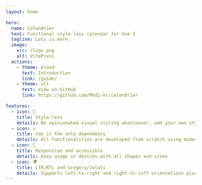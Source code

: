 ```yaml
---
layout: home

hero:
  name: Calendrier
  text: Functional style-less calendar for Vue 3
  tagline: Less is more.
  image:
    src: /logo.png
    alt: VitePress
  actions:
    - theme: brand
      text: Introduction
      link: /guide/
    - theme: alt
      text: View on GitHub
      link: https://github.com/Mhdi-kr/calendrier

features:
  - icon: 🎨
    title: Style-less
    details: No opinionated visual styling whatsoever, add your own styles easily when using the component
  - icon: ⚖️
    title: Vue is the only dependency
    details: All functionalities are developed from scratch using modern browser APIs such as `Date` and `Intl`
  - icon: 📱
    title: Responsive and accessible
    details: Easy usage in devices with all shapes and sizes
  - icon: 🌍
    title: LTR/RTL and Gregory/Jalali
    details: Supports left-to-right and right-to-left orientations plus jalali and gregory calendar types
---
```

